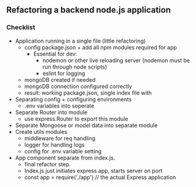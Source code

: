 ## Refactoring a backend node.js application

### Checklist

* Application running in a single file (little refactoring)
    * config package.json + add all npm modules required for app
        * Essential for dev: 
            * nodemon or other live reloading server (nodemon must be run through node scripts)
            * eslint for logging
    * mongoDB created if needed 
    * mongoDB connection configured correctly
    * result: working package.json, single index file with 
* Separating config + configuring environments
    * .env variables into seperate
* Separate Router into module
    * use express.Router to export this module
* Separate Mongoose or model data into separate module
* Create utils modules
    * middleware for req handling
    * logger for handling logs
    * config for .env variable setting
* App component separate from index.js.
    * final refactor step. 
    * Index.js just initiates express app, starts server on port
    * const app = require('./app') // the actual Express application
 